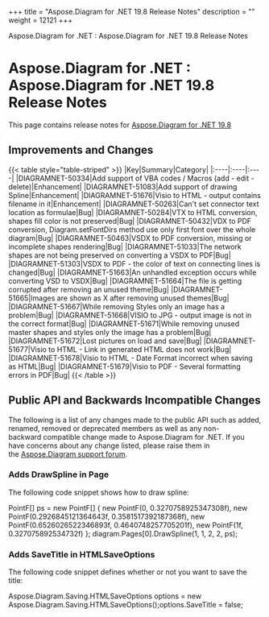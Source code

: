 +++
title = "Aspose.Diagram for .NET 19.8 Release Notes" 
description = "" 
weight = 12121 
+++

Aspose.Diagram for .NET : Aspose.Diagram for .NET 19.8 Release Notes  

# Aspose.Diagram for .NET : Aspose.Diagram for .NET 19.8 Release Notes


This page contains release notes for [Aspose.Diagram for .NET 19.8](https://www.nuget.org/packages/Aspose.Diagram/19.8.0)

## Improvements and Changes

{{< table style="table-striped" >}}
|Key|Summary|Category|
|:----|:----|:----|
|DIAGRAMNET-50334|Add support of VBA codes / Macros (add - edit - delete)|Enhancement|
|DIAGRAMNET-51083|Add support of drawing Spline|Enhancement|
|DIAGRAMNET-51676|Visio to HTML - output contains filename in it|Enhancement|
|DIAGRAMNET-50263|Can't set connector text location as formulae|Bug|
|DIAGRAMNET-50284|VTX to HTML conversion, shapes fill color is not preserved|Bug|
|DIAGRAMNET-50432|VDX to PDF conversion, Diagram.setFontDirs method use only first font over the whole diagram|Bug|
|DIAGRAMNET-50463|VSDX to PDF conversion, missing or incomplete shapes rendering|Bug|
|DIAGRAMNET-51033|The network shapes are not being preserved on converting a VSDX to PDF|Bug|
|DIAGRAMNET-51303|VSDX to PDF - the color of text on connecting lines is changed|Bug|
|DIAGRAMNET-51663|An unhandled exception occurs while converting VSD to VSDX|Bug|
|DIAGRAMNET-51664|The file is getting corrupted after removing an unused theme|Bug|
|DIAGRAMNET-51665|Images are shown as X after removing unused themes|Bug|
|DIAGRAMNET-51667|While removing Styles only an image has a problem|Bug|
|DIAGRAMNET-51668|VISIO to JPG - output image is not in the correct format|Bug|
|DIAGRAMNET-51671|While removing unused master shapes and styles only the image has a problem|Bug|
|DIAGRAMNET-51672|Lost pictures on load and save|Bug|
|DIAGRAMNET-51677|Visio to HTML - Link in generated HTML does not work|Bug|
|DIAGRAMNET-51678|Visio to HTML - Date Format incorrect when saving as HTML|Bug|
|DIAGRAMNET-51679|Visio to PDF - Several formatting errors in PDF|Bug|
{{< /table >}}

## Public API and Backwards Incompatible Changes

The following is a list of any changes made to the public API such as added, renamed, removed or deprecated members as well as any non-backward compatible change made to Aspose.Diagram for .NET. If you have concerns about any change listed, please raise them in the [Aspose.Diagram support forum](https://forum.aspose.com/c/diagram).

### Adds DrawSpline in Page

The following code snippet shows how to draw spline:

PointF\[\] ps = new PointF\[\] { new PointF(0, 0.3270758925347308f),                              new PointF(0.2926845121364643f, 0.3581517392187368f),                              new PointF(0.6526026522346893f, 0.4640748257705201f),                              new PointF(1f, 0.327075892534732f) };                             diagram.Pages\[0\].DrawSpline(1, 1, 2, 2, ps);

### Adds SaveTitle in HTMLSaveOptions

The following code snippet defines whether or not you want to save the title:

Aspose.Diagram.Saving.HTMLSaveOptions options = new Aspose.Diagram.Saving.HTMLSaveOptions();options.SaveTitle = false;

